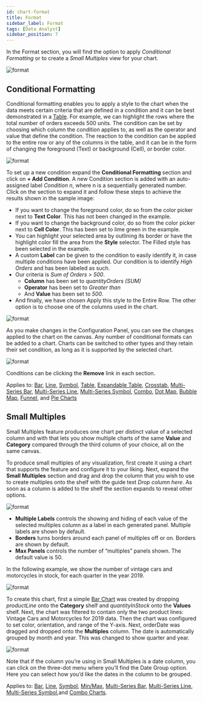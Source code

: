 ```yaml
---
id: chart-format
title: Format
sidebar_label: Format
tags: [Data Analyst]
sidebar_position: 7
---
```

 
<div style={{textAlign: "justify"}}>

In the Format section, you will find the option to apply *Conditional Formatting* or to create a *Small Multiples* view for your chart.

![format](https://s3.amazonaws.com/cdn.qrvey.com/documentation_assets/ui-docs/dataviews/chart-builder/chart-configuration/format/format1.png#thumbnail-40)


## Conditional Formatting

Conditional formatting enables you to apply a style to the chart when the data meets certain criteria that are defined in a condition and it can be best demonstrated in a <a href="" target="_blank">Table</a>. For example, we can highlight the rows where the total number of orders exceeds 500 units. The condition can be set by choosing which column the condition applies to, as well as the operator and value that define the condition. The reaction to the condition can be applied to the entire row or any of the columns in the table, and it can be in the form of changing the foreground (Text) or background (Cell), or border color. 

![format](https://s3.amazonaws.com/cdn.qrvey.com/documentation_assets/ui-docs/dataviews/chart-builder/chart-configuration/format/format2.png#thumbnail-40)


To set up a new condition expand the **Conditional Formatting** section and click on **+ Add Condition**. A new Condition section is added with an auto-assigned label *Condition n*, where n is a sequentially generated number. Click on the section to expand it and follow these steps to achieve the results shown in the sample image:

* If you want to change the foreground color, do so from the color picker next to **Text Color**. This has not been changed in the example.
* If you want to change the background color, do so from the color picker next to **Cell Color**. This has been set to lime green in the example.
* You can highlight your selected area by outlining its border or have the highlight color fill the area from the **Style** selector. The Filled style has been selected in the example.
* A custom **Label** can be given to the condition to easily identify it, in case multiple conditions have been applied. Our condition is to identify *High Orders* and has been labeled as such.
* Our criteria is *Sum of Orders > 500*. 
    * **Column** has been set to *quantityOrders (SUM)*
    * **Operator** has been set to *Greater than*
    * And **Value** has been set to *500*.
* And finally, we have chosen Apply this style to the Entire Row. The other option is to choose one of the columns used in the chart.

![format](https://s3.amazonaws.com/cdn.qrvey.com/documentation_assets/ui-docs/dataviews/chart-builder/chart-configuration/format/format3.png#thumbnail)


As you make changes in the Configuration Panel, you can see the changes applied to the chart on the canvas. Any number of conditional formats can be added to a chart. Charts can be switched to other types and they retain their set condition, as long as it is supported by the selected chart.

![format](https://s3.amazonaws.com/cdn.qrvey.com/documentation_assets/ui-docs/dataviews/chart-builder/chart-configuration/format/format4.png#thumbnail)


Conditions can be clicking the **Remove** link in each section.

Applies to: <a href="" target="_blank">Bar</a>, <a href="" target="_blank">Line</a>, <a href="" target="_blank">Symbol</a>, <a href="" target="_blank">Table</a>, <a href="" target="_blank">Expandable Table</a>, <a href="" target="_blank">Crosstab</a>, <a href="" target="_blank">Multi-Series Bar</a>, <a href="" target="_blank">Multi-Series Line</a>, <a href="" target="_blank">Multi-Series Symbol</a>, <a href="" target="_blank">Combo</a>, <a href="" target="_blank">Dot Map</a>, <a href="" target="_blank">Bubble Map</a>, <a href="" target="_blank">Funnel</a>, and <a href="" target="_blank">Pie Charts</a>

## Small Multiples
Small Multiples feature produces one chart per distinct value of a selected column and with that lets you show multiple charts of the same **Value** and **Category** compared through the third column of your choice, all on the same canvas. 

To produce small multiples of any visualization, first create it using a chart that supports the feature and configure it to your liking. Next, expand the **Small Multiples** section and drag and drop the column that you wish to use to create multiples onto the shelf with the guide text *Drop column here*. As soon as a column is added to the shelf the section expands to reveal other options.

![format](https://s3.amazonaws.com/cdn.qrvey.com/documentation_assets/ui-docs/dataviews/chart-builder/chart-configuration/format/format5.png#thumbnail)


* **Multiple Labels** controls the showing and hiding of each value of the selected multiples column as a label in each generated panel. Multiple labels are shown by default.
* **Borders** turns borders around each panel of multiples off or on. Borders are shown by default.
* **Max Panels** controls the number of “multiples” panels shown. The default value is 50.

In the following example, we show the number of vintage cars and motorcycles in stock, for each quarter in the year 2019.

![format](https://s3.amazonaws.com/cdn.qrvey.com/documentation_assets/ui-docs/dataviews/chart-builder/chart-configuration/format/format6.png#thumbnail)


To create this chart, first a simple <a href="" target="_blank">Bar Chart</a> was created by dropping *productLine* onto the **Category** shelf and *quantityInStock* onto the **Values** shelf. Next, the chart was filtered to contain only the two product lines: Vintage Cars and Motorcycles for 2019 data. Then the chart was configured to set color, orientation, and range of the Y-axis.
Next, orderDate was dragged and dropped onto the **Multiples** column. The date is automatically grouped by month and year. This was changed to show quarter and year. 

![format](https://s3.amazonaws.com/cdn.qrvey.com/documentation_assets/ui-docs/dataviews/chart-builder/chart-configuration/format/format7.png#thumbnail-40)


Note that if the column you’re using in Small Multiples is a date column, you can click on the three-dot menu where you’ll find the Date Group option. Here you can select how you’d like the dates in the column to be grouped.

Applies to: <a href="" target="_blank">Bar</a>, <a href="" target="_blank">Line</a>, <a href="" target="_blank">Symbol</a>, <a href="" target="_blank">Min/Max</a>, <a href="" target="_blank">Multi-Series Bar</a>, <a href="" target="_blank">Multi-Series Line</a>, <a href="" target="_blank">Multi-Series Symbol</a>,and <a href="" target="_blank">Combo Charts</a>.




</div>